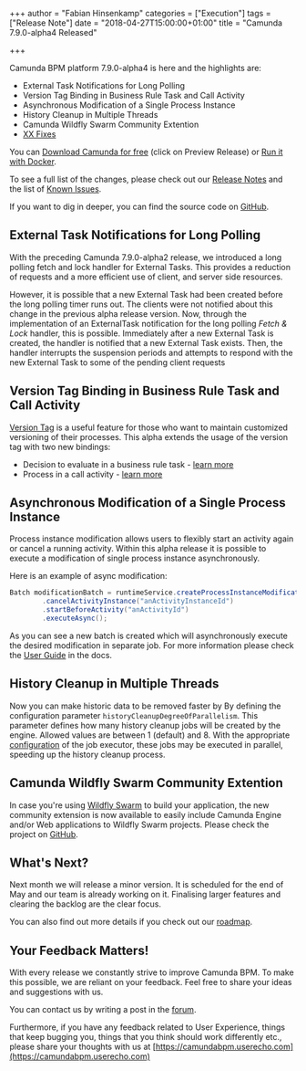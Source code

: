 +++
author = "Fabian Hinsenkamp"
categories = ["Execution"]
tags = ["Release Note"]
date = "2018-04-27T15:00:00+01:00"
title = "Camunda 7.9.0-alpha4 Released"

+++

Camunda BPM platform 7.9.0-alpha4 is here and the highlights are:

* External Task Notifications for Long Polling
* Version Tag Binding in Business Rule Task and Call Activity
* Asynchronous Modification of a Single Process Instance
* History Cleanup in Multiple Threads
* Camunda Wildfly Swarm Community Extention
* [XX Fixes](https://app.camunda.com/jira/issues/?jql=issuetype%20%3D%20%22Bug%20Report%22%20AND%20fixVersion%20%3D%207.9.0-alpha4)

You can [Download Camunda for free](https://camunda.com/download/) (click on Preview Release) or [Run it with Docker](https://hub.docker.com/r/camunda/camunda-bpm-platform/).


To see a full list of the changes, please check out our [Release Notes](https://app.camunda.com/jira/secure/ReleaseNote.jspa?projectId=10230&version=15301)
and the list of [Known Issues](https://app.camunda.com/jira/issues/?jql=affectedVersion%20%3D%207.9.0-alpha4).


If you want to dig in deeper, you can find the source code on [GitHub](https://github.com/camunda/camunda-bpm-platform/releases/tag/7.9.0-alpha4).

## External Task Notifications for Long Polling

With the preceding Camunda 7.9.0-alpha2 release, we introduced a long polling fetch and lock handler for External Tasks. This provides a reduction of requests and a more efficient use of client, and server side resources.

However, it is possible that a new External Task had been created before the long polling timer runs out. The clients were not notified about this change in the previous alpha release version. Now, through the implementation of an ExternalTask notification for the long polling _Fetch & Lock_ handler, this is possible. Immediately after a new External Task is created, the handler is notified that a new External Task exists. Then, the handler interrupts the suspension periods and attempts to respond with the new External Task to some of the pending client requests

## Version Tag Binding in Business Rule Task and Call Activity

[Version Tag](https://docs.camunda.org/manual/latest/user-guide/process-engine/process-versioning/#version-tag) is a useful feature for those who want to maintain customized versioning of their processes.
This alpha extends the usage of the version tag with two new bindings:
* Decision to evaluate in a business rule task - [learn more](https://docs.camunda.org/manual/latest/reference/bpmn20/subprocesses/call-activity/#calledelement-binding)
* Process in a call activity - [learn more](https://docs.camunda.org/manual/latest/reference/bpmn20/tasks/business-rule-task/#using-camunda-dmn-engine)


## Asynchronous Modification of a Single Process Instance

Process instance modification allows users to flexibly start an activity again or cancel a running activity. 
Within this alpha release it is possible to execute a modification of single process instance asynchronously.

Here is an example of async modification:
```java
Batch modificationBatch = runtimeService.createProcessInstanceModification(processInstanceId)
        .cancelActivityInstance("anActivityInstanceId")
        .startBeforeActivity("anActivityId")
        .executeAsync();
```		
As you can see a new batch is created which will asynchronously execute the desired modification in separate job. For more information please check the [User Guide](https://docs.camunda.org/manual/latest/user-guide/process-engine/process-instance-modification/#asynchronous-modification-of-a-process-instance) in the docs.

## History Cleanup in Multiple Threads

Now you can make historic data to be removed faster by By defining the configuration parameter `historyCleanupDegreeOfParallelism`.
This parameter defines how many history cleanup jobs will be created by the engine. Allowed values are between 1 (default) and 8.
With the appropriate [configuration](https://docs.camunda.org/manual/7.8/reference/deployment-descriptors/tags/job-executor/) of the job executor, these jobs may be executed in parallel, speeding up the history cleanup process.

## Camunda Wildfly Swarm Community Extention

In case you're using [Wildfly Swarm](http://wildfly-swarm.io/) to build your application, the new community extension is now available to easily include Camunda Engine and/or 
Web applications to Wildfly Swarm projects. Please check the project on [GitHub](https://github.com/camunda/camunda-bpm-wildfly-swarm).

## What's Next?

Next month we will release a minor version. It is scheduled for the end of May and our team is already working on it. Finalising larger features and clearing the backlog are the clear focus.

You can also find out more details if you check out our [roadmap](https://camunda.com/learn/community/#roadmap).



## Your Feedback Matters!

With every release we constantly strive to improve Camunda BPM. To make this possible, we are reliant on your feedback. Feel free to share your ideas and suggestions with us.

You can contact us by writing a post in the [forum](https://forum.camunda.org/).

Furthermore, if you have any feedback related to User Experience, things that keep bugging you, things that you think should work differently etc., please share your thoughts with us at [https://camundabpm.userecho.com](https://camundabpm.userecho.com)
